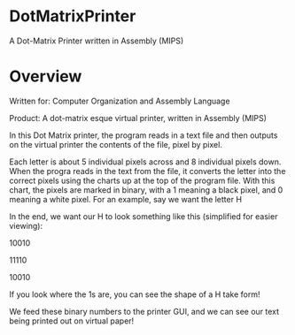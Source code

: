 # DotMatrixPrinter
A Dot-Matrix Printer written in Assembly (MIPS)

<h1> Overview </h1>
<p>Written for: Computer Organization and Assembly Language </p>
<p>Product: A dot-matrix esque virtual printer, written in Assembly (MIPS)</p>

<p>In this Dot Matrix printer, the program reads in a text file and then outputs on the virtual printer the contents of the file, pixel by pixel. <p>
<p> Each letter is about 5 individual pixels across and 8 individual pixels down. When the progra reads in the text from the file, it converts the letter
into the correct pixels using the charts up at the top of the program file. With this chart, the pixels are marked in binary, with a 1 meaning a black
pixel, and 0 meaning a white pixel. For an example, say we want the letter H </p>

<p> In the end, we want our H to look something like this (simplified for easier viewing): </p>
<p>
10010</p>
<p>
11110  
</p> <p>
10010
</p>

<p> If you look where the 1s are, you can see the shape of a H take form! <p>

<p> We feed these binary numbers to the printer GUI, and we can see our text being printed out on virtual paper! </p>




